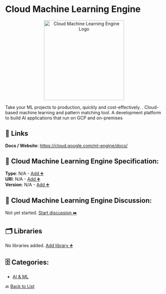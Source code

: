 # Cloud Machine Learning Engine
<p align="center">
    <img width="256" src="https://raw.githubusercontent.com/apis-list/apis-list/main/apis/cloud-machine-learning-engine/logo_256x256.png" alt="Cloud Machine Learning Engine Logo"/>
</p>
Take your ML projects to production, quickly and cost-effectively. 
. Cloud-based machine learning and pattern matching tool. A development platform to build AI applications that run on GCP and on-premises

##  🔗 Links
**Docs / Website**: https://cloud.google.com/ml-engine/docs/

## 🧬 Cloud Machine Learning Engine Specification:
**Type**: N/A - [Add ➕](https://github.com/apis-list/apis-list/edit/main/apis.yaml#L3428)  
**URI**: N/A - [Add ➕](https://github.com/apis-list/apis-list/edit/main/apis.yaml#L3428)  
**Version**: N/A - [Add ➕](https://github.com/apis-list/apis-list/edit/main/apis.yaml#L3428)

## 💬 Cloud Machine Learning Engine Discussion:
Not yet started. [Start discussion ➡️](https://github.com/apis-list/apis-list/discussions/new)

## 🗂️ Libraries

No libraries added. [Add library ➕](https://github.com/apis-list/apis-list/edit/main/apis.yaml#L3428)    


## 🗄️ Categories:
- [AI & ML](https://github.com/apis-list/apis-list#ai--ml-)

🔙  [Back to List](https://github.com/apis-list/apis-list)
